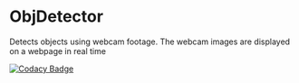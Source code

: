 # ObjDetector
Detects objects using webcam footage. The webcam images are displayed on a webpage in real time

[![Codacy Badge](https://api.codacy.com/project/badge/Grade/24b04a8833664a21b02f85e260bc6b5b)](https://www.codacy.com/project/quintendesmyter/ObjDetect/dashboard?utm_source=github.com&amp;utm_medium=referral&amp;utm_content=Slober3/ObjDetect&amp;utm_campaign=Badge_Grade_Dashboard)
